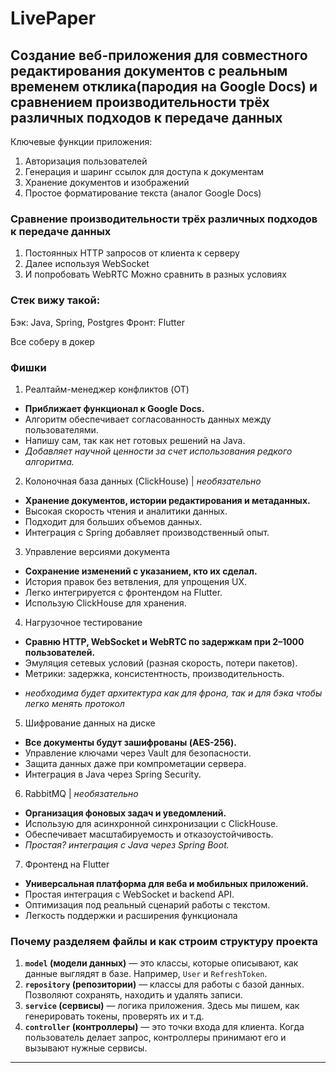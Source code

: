 # LivePaper
## Создание веб-приложения для совместного редактирования документов с реальным временем отклика(пародия на Google Docs) и сравнением производительности трёх различных подходов к передаче данных
Ключевые функции приложения:
1. Авторизация пользователей
2. Генерация и шаринг ссылок для доступа к документам
3. Хранение документов и изображений
4. Простое форматирование текста (аналог Google Docs)

### Cравнение производительности трёх различных подходов к передаче данных 
1. Постоянных HTTP запросов от клиента к серверу
2. Далее используя WebSocket
3. И попробовать WebRTC
Можно сравнить в разных условиях

### Стек вижу такой:
Бэк: Java, Spring, Postgres
Фронт: Flutter

Все соберу в докер

### Фишки

1. Реалтайм-менеджер конфликтов (OT)
- **Приближает функционал к Google Docs.**
- Алгоритм обеспечивает согласованность данных между пользователями.
- Напишу сам, так как нет готовых решений на Java.
- _Добавляет научной ценности за счет использования редкого алгоритма._

2. Колоночная база данных (ClickHouse) | _необязательно_
- **Хранение документов, истории редактирования и метаданных.**
- Высокая скорость чтения и аналитики данных.
- Подходит для больших объемов данных.
- Интеграция с Spring добавляет производственный опыт.

3. Управление версиями документа
- **Сохранение изменений с указанием, кто их сделал.** 
- История правок без ветвления, для упрощения UX. 
- Легко интегрируется с фронтендом на Flutter. 
- Использую ClickHouse для хранения.

4. Нагрузочное тестирование
- **Сравню HTTP, WebSocket и WebRTC по задержкам при 2–1000 пользователей.**
- Эмуляция сетевых условий (разная скорость, потери пакетов).
- Метрики: задержка, консистентность, производительность.
+ _необходима будет архитектура как для фрона, так и для бэка чтобы легко менять протокол_

5. Шифрование данных на диске
- **Все документы будут зашифрованы (AES-256).**
- Управление ключами через Vault для безопасности.
- Защита данных даже при компрометации сервера.
- Интеграция в Java через Spring Security.

6. RabbitMQ | _необязательно_
- **Организация фоновых задач и уведомлений.**
- Использую для асинхронной синхронизации с ClickHouse.
- Обеспечивает масштабируемость и отказоустойчивость.
- _Простая? интеграция с Java через Spring Boot._

7. Фронтенд на Flutter
- **Универсальная платформа для веба и мобильных приложений.**
- Простая интеграция с WebSocket и backend API.
- Оптимизация под реальный сценарий работы с текстом.
- Легкость поддержки и расширения функционала



### **Почему разделяем файлы и как строим структуру проекта**

1. **`model` (модели данных)** — это классы, которые описывают, как данные выглядят в базе. Например, `User` и `RefreshToken`.
2. **`repository` (репозитории)** — классы для работы с базой данных. Позволяют сохранять, находить и удалять записи.
3. **`service` (сервисы)** — логика приложения. Здесь мы пишем, как генерировать токены, проверять их и т.д.
4. **`controller` (контроллеры)** — это точки входа для клиента. Когда пользователь делает запрос, контроллеры принимают его и вызывают нужные сервисы.

---
